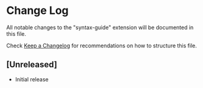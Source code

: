 # Change Log

All notable changes to the "syntax-guide" extension will be documented in this file.

Check [Keep a Changelog](http://keepachangelog.com/) for recommendations on how to structure this file.

## [Unreleased]

- Initial release